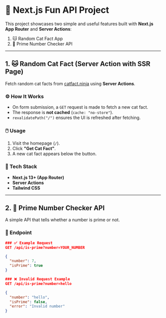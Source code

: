 # 🐾 Next.js Fun API Project

This project showcases two simple and useful features built with **Next.js App Router** and **Server Actions**:

1. 🐱 Random Cat Fact App
2. 🔢 Prime Number Checker API

---

## 1. 🐱 Random Cat Fact (Server Action with SSR Page)

Fetch random cat facts from [catfact.ninja](https://catfact.ninja/fact) using **Server Actions**.

### ⚙️ How It Works

- On form submission, a `GET` request is made to fetch a new cat fact.
- The response is **not cached** (`cache: "no-store"`).
- `revalidatePath("/")` ensures the UI is refreshed after fetching.

### 🖱️ Usage

1. Visit the homepage (`/`).
2. Click **"Get Cat Fact"**.
3. A new cat fact appears below the button.

### 🧠 Tech Stack

- **Next.js 13+ (App Router)**
- **Server Actions**
- **Tailwind CSS**

---

## 2. 🔢 Prime Number Checker API

A simple API that tells whether a number is prime or not.

### 📡 Endpoint

```json
### ✅ Example Request
GET /api/is-prime?number=YOUR_NUMBER

{
  "number": 7,
  "isPrime": true
}

### ❌ Invalid Request Example
GET /api/is-prime?number=hello

{
  "number": "hello",
  "isPrime": false,
  "error": "Invalid number"
}
```
